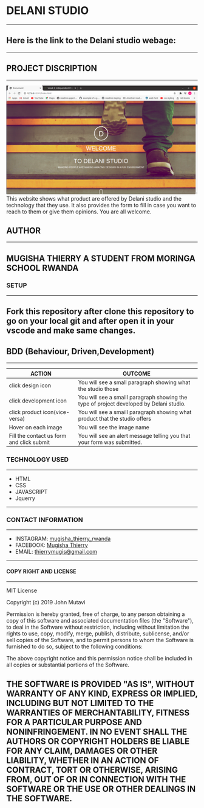# DELANI STUDIO
---
Here is the link to the Delani studio webage:
---
---
## PROJECT DISCRIPTION
---
![](images/Delani.png)
This website shows what product are offered by Delani studio and the technology that they use.
It also provides the form to fill in case you want to reach to them or give them opinions.
You are all welcome.

## AUTHOR
---
MUGISHA THIERRY
A STUDENT FROM MORINGA SCHOOL RWANDA 
---
### SETUP
---
Fork this repository after clone this repository to go on your local git and after open it in your vscode and make same changes.
--- 
## BDD (Behaviour, Driven,Development)
---
ACTION  | OUTCOME|
|-------|--------|
|click design icon | You will see a small paragraph showing what the studio those|
|click development icon| You will see a smaill paragraph showing the type of project developed by Delani studio.|
|click product icon(vice-versa)| You will see a smaill paragraph showing what product that the studio offers|
|Hover on each image| You will see the image name|
|Fill the contact us form and click submit| You will see an alert message telling you that your form was submitted.|
### TECHNOLOGY USED
---
- HTML
- CSS
- JAVASCRIPT
- Jquerry
---
### CONTACT INFORMATION
---
- INSTAGRAM: [mugisha_thierry_rwanda](https://www.instagram.com)
- FACEBOOK: [Mugisha Thierry](https://www.facebook.com)
- EMAIL: [thierrymugis@gmail.com](https://www.gmail.com)
---
#### COPY RIGHT AND LICENSE
---
MIT License

Copyright (c) 2019 John Mutavi

Permission is hereby granted, free of charge, to any person obtaining a copy
of this software and associated documentation files (the "Software"), to deal
in the Software without restriction, including without limitation the rights
to use, copy, modify, merge, publish, distribute, sublicense, and/or sell
copies of the Software, and to permit persons to whom the Software is
furnished to do so, subject to the following conditions:

The above copyright notice and this permission notice shall be included in all
copies or substantial portions of the Software.

THE SOFTWARE IS PROVIDED "AS IS", WITHOUT WARRANTY OF ANY KIND, EXPRESS OR
IMPLIED, INCLUDING BUT NOT LIMITED TO THE WARRANTIES OF MERCHANTABILITY,
FITNESS FOR A PARTICULAR PURPOSE AND NONINFRINGEMENT. IN NO EVENT SHALL THE
AUTHORS OR COPYRIGHT HOLDERS BE LIABLE FOR ANY CLAIM, DAMAGES OR OTHER
LIABILITY, WHETHER IN AN ACTION OF CONTRACT, TORT OR OTHERWISE, ARISING FROM,
OUT OF OR IN CONNECTION WITH THE SOFTWARE OR THE USE OR OTHER DEALINGS IN THE
SOFTWARE.
----